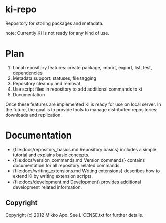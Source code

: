 # ki-repo

Repository for storing packages and metadata.

note: Currently Ki is not ready for any kind of use.

# Plan

1. Local repository features: create package, import, export, list, test, dependencies
2. Metadata support: statuses, file tagging
3. Repository cleanup and removal
4. Use script files in repository to add additional commands to ki
5. Documentation

Once these features are implemented Ki is ready for use on local server. In the future, the goal is to provide tools
to manage distributed repositories: downloads and replication.

# Documentation

* {file:docs/repository_basics.md Repository basics} includes a simple tutorial and explains basic concepts.
* {file:docs/version_commands.md Version commands} contains documentation for all repository related commands.
* {file:docs/writing_extensions.md Writing extensions} describes how to extend Ki by writing extension scripts.
* {file:docs/development.md Development} provides additional development related information.

## Copyright

Copyright (c) 2012 Mikko Apo. See LICENSE.txt for further details.

